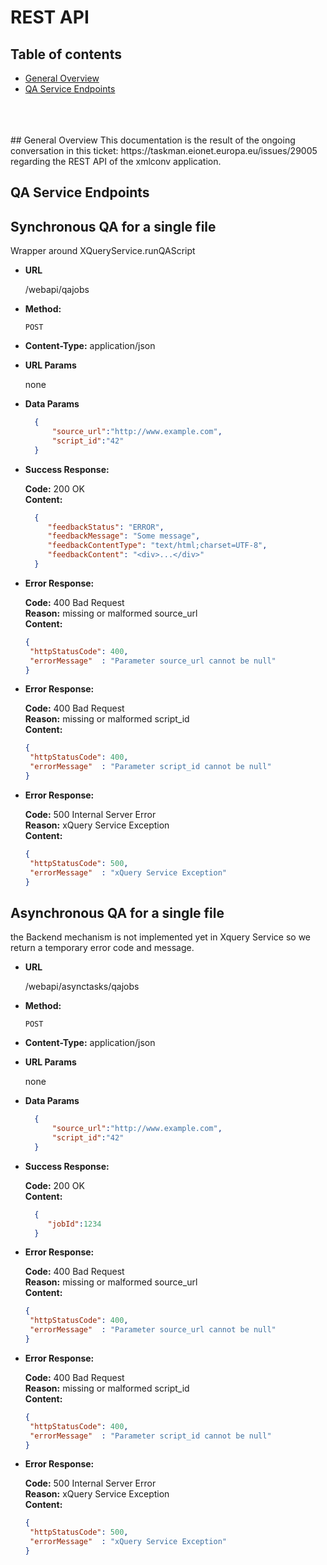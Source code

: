 # REST API 


##  Table of contents
<!-- TOC depthFrom:1 depthTo:3 withLinks:1 updateOnSave:1 orderedList:0 -->

- [General Overview ](#general-overview)
- [QA Service Endpoints ](#qa-service-endpoints)
	


</br>
</br>
</br>
## General Overview
This documentation is the result of the ongoing conversation in this ticket:
https://taskman.eionet.europa.eu/issues/29005 regarding the REST API of the xmlconv application.


## QA Service Endpoints 

**Synchronous QA for a single file**
----
  
  Wrapper around XQueryService.runQAScript

* **URL**

  /webapi/qajobs

* **Method:**

  `POST`
  
* **Content-Type:** application/json

*  **URL Params**

   none

* **Data Params**
  ```json  
    {
        "source_url":"http://www.example.com",
        "script_id":"42" 
    }
  ```
    


* **Success Response:**

   **Code:** 200 OK <br />
   **Content:** 
  
   ```json
     {
        "feedbackStatus": "ERROR",
        "feedbackMessage": "Some message",
        "feedbackContentType": "text/html;charset=UTF-8",
        "feedbackContent": "<div>...</div>" 
     }
    ```
 
* **Error Response:**

   **Code:** 400 Bad Request <br />
   **Reason:** missing or malformed source_url <br/>
    **Content:** 
    ```json
    {
     "httpStatusCode": 400,
     "errorMessage"  : "Parameter source_url cannot be null" 
    }
    ```

* **Error Response:**
  
   **Code:** 400 Bad Request <br />
   **Reason:** missing or malformed script_id <br/>
    **Content:** 
    ```json
    {
     "httpStatusCode": 400,
     "errorMessage"  : "Parameter script_id cannot be null" 
    }
    ```
    
* **Error Response:**
      
   **Code:** 500 Internal Server Error <br />
   **Reason:** xQuery Service Exception <br/>
    **Content:** 
    ```json
    {
     "httpStatusCode": 500,
     "errorMessage"  : "xQuery Service Exception" 
    }
    ```
 
 **Asynchronous QA for a single file**
----
  the Backend mechanism is not implemented yet in Xquery Service so we return a temporary error code and message.

* **URL**

  /webapi/asynctasks/qajobs

* **Method:**

  `POST`
  
* **Content-Type:** application/json

*  **URL Params**

   none

* **Data Params**
  ```json  
    {
        "source_url":"http://www.example.com",
        "script_id":"42" 
    }
  ```
    


* **Success Response:**

   **Code:** 200 OK <br />
   **Content:** 
  
   ```json
     {
        "jobId":1234
     }
    ```
 
* **Error Response:**

   **Code:** 400 Bad Request <br />
   **Reason:** missing or malformed source_url <br/>
    **Content:** 
    ```json
    {
     "httpStatusCode": 400,
     "errorMessage"  : "Parameter source_url cannot be null" 
    }
    ```

* **Error Response:**
  
   **Code:** 400 Bad Request <br />
   **Reason:** missing or malformed script_id <br/>
    **Content:** 
    ```json
    {
     "httpStatusCode": 400,
     "errorMessage"  : "Parameter script_id cannot be null" 
    }
    ```
    
* **Error Response:**
      
   **Code:** 500 Internal Server Error <br />
   **Reason:** xQuery Service Exception <br/>
    **Content:** 
    ```json
    {
     "httpStatusCode": 500,
     "errorMessage"  : "xQuery Service Exception" 
    }
    ```
 
